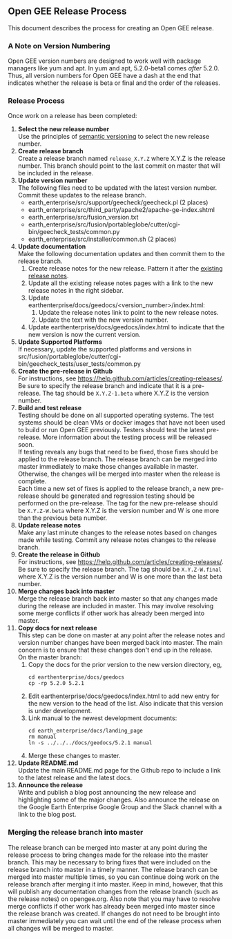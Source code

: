 ## Open GEE Release Process
This document describes the process for creating an Open GEE release.

### A Note on Version Numbering
Open GEE version numbers are designed to work well with package managers like yum and apt.  In yum and apt, 5.2.0-beta1 comes *after* 5.2.0.  Thus, all version numbers for Open GEE have a dash at the end that indicates whether the release is beta or final and the order of the releases.

### Release Process
Once work on a release has been completed:

1. **Select the new release number**  
   Use the principles of [semantic versioning](http://semver.org/) to select the new release number.
1. **Create release branch**  
   Create a release branch named `release_X.Y.Z` where X.Y.Z is the release number.  This branch should point to the last commit on master that will be included in the release.
1. **Update version number**  
  The following files need to be updated with the latest version number. Commit these updates to the release branch.
    - earth_enterprise/src/support/geecheck/geecheck.pl (2 places)
    - earth_enterprise/src/third_party/apache2/apache-ge-index.shtml
    - earth_enterprise/src/fusion_version.txt
    - earth_enterprise/src/fusion/portableglobe/cutter/cgi-bin/geecheck_tests/common.py
    - earth_enterprise/src/installer/common.sh (2 places)  
1. **Update documentation**  
  Make the following documentation updates and then commit them to the release branch.
    1. Create release notes for the new release.  Pattern it after the [existing release notes](http://www.opengee.org/geedocs/answer/7160000.html).
    1. Update all the existing release notes pages with a link to the new release notes in the right sidebar.
    1. Update earthenterprise/docs/geedocs/&lt;version_number&gt;/index.html:
        1. Update the release notes link to point to the new release notes.
        1. Update the text with the new version number.
    1. Update earthenterprise/docs/geedocs/index.html to indicate that the new version is now the current version.
1. **Update Supported Platforms**  
  If necessary, update the supported platforms and versions in src/fusion/portableglobe/cutter/cgi-bin/geecheck_tests/user_tests/common.py
1. **Create the pre-release in Github**  
  For instructions, see https://help.github.com/articles/creating-releases/.  Be sure to specify the release branch and indicate that it is a pre-release.  The tag should be `X.Y.Z-1.beta` where X.Y.Z is the version number.
1. **Build and test release**  
  Testing should be done on all supported operating systems.  The test systems should be clean VMs or docker images that have not been used to build or run Open GEE previously.  Testers should test the latest pre-release. More information about the testing process will be released soon.  
  If testing reveals any bugs that need to be fixed, those fixes should be applied to the release branch.  The release branch can be merged into master immediately to make those changes available in master.  Otherwise, the changes will be merged into master when the release is complete.  
 Each time a new set of fixes is applied to the release branch, a new pre-release should be generated and regression testing should be performed on the pre-release.  The tag for the new pre-release should be `X.Y.Z-W.beta` where X.Y.Z is the version number and W is one more than the previous beta number.
1. **Update release notes**  
 Make any last minute changes to the release notes based on changes made while testing.  Commit any release notes changes to the release branch.
1. **Create the release in Github**  
  For instructions, see https://help.github.com/articles/creating-releases/.  Be sure to specify the release branch.  The tag should be `X.Y.Z-W.final` where X.Y.Z is the version number and W is one more than the last beta number.
1. **Merge changes back into master**  
  Merge the release branch back into master so that any changes made during the release are included in master.  This may involve resolving some merge conflicts if other work has already been merged into master.
1. **Copy docs for next release**  
  This step can be done on master at any point after the release notes and version number changes have been merged back into master.  The main concern is to ensure that these changes don't end up in the release.  
  On the master branch:
    1. Copy the docs for the prior version to the new version directory, eg,
        ```
        cd earthenterprise/docs/geedocs
        cp -rp 5.2.0 5.2.1
        ```
    1. Edit earthenterprise/docs/geedocs/index.html to add new entry for the new version to the head of the list.  Also indicate that this version is under development.
    1. Link manual to the newest development documents:
        ```
        cd earth_enterprise/docs/landing_page
        rm manual
        ln -s ../../../docs/geedocs/5.2.1 manual
        ```
    1. Merge these changes to master.
1. **Update README.md**  
  Update the main README.md page for the Github repo to include a link to the latest release and the latest docs.
1. **Announce the release**  
  Write and publish a blog post announcing the new release and highlighting some of the major changes.  Also announce the release on the Google Earth Enterprise Google Group and the Slack channel with a link to the blog post.

### Merging the release branch into master
The release branch can be merged into master at any point during the release process to bring changes made for the release into the master branch.  This may be necessary to bring fixes that were included on the release branch into master in a timely manner.  The release branch can be merged into master multiple times, so you can continue doing work on the release branch after merging it into master.  Keep in mind, however, that this will publish any documentation changes from the release branch (such as the release notes) on opengee.org.  Also note that you may have to resolve merge conflicts if other work has already been merged into master since the release branch was created. If changes do not need to be brought into master immediately you can wait until the end of the release process when all changes will be merged to master.